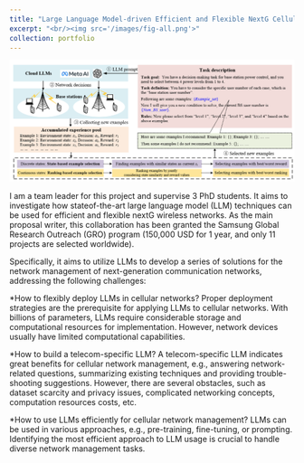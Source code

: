 ```yaml
---
title: "Large Language Model-driven Efficient and Flexible NextG Cellular Network Management"
excerpt: "<br/><img src='/images/fig-all.png'>"
collection: portfolio
---
```


![avatar](/images/fig-all.png "LLM-enabled network management")


I am a team leader for this project and supervise 3 PhD students. It aims to investigate how stateof-the-art large language model (LLM) techniques can be used for efficient and flexible nextG wireless networks. As the main proposal writer, this collaboration has been granted the Samsung Global Research Outreach (GRO)
program (150,000 USD for 1 year, and only 11 projects are selected worldwide).

Specifically, it aims to utilize LLMs to develop a series of solutions for the network management of next-generation communication networks, addressing the following challenges:

*How to flexibly deploy LLMs in cellular networks? Proper deployment strategies are the prerequisite for applying LLMs to cellular networks. With billions of parameters, LLMs require considerable storage and computational resources for implementation. However, network devices usually have limited computational capabilities.
   
*How to build a telecom-specific LLM? A telecom-specific LLM indicates great benefits for cellular network management, e.g., answering network-related questions, summarizing existing techniques and providing trouble-shooting suggestions. However, there are several obstacles, such as dataset scarcity and privacy issues, complicated networking concepts, computation resources costs, etc.

*How to use LLMs efficiently for cellular network management? LLMs can be used in various approaches, e.g., pre-training, fine-tuning, or prompting. Identifying the most efficient approach to LLM usage is crucial to handle diverse network management tasks.

